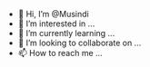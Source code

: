 - 👋 Hi, I’m @Musindi
- 👀 I’m interested in ...
- 🌱 I’m currently learning ...
- 💞️ I’m looking to collaborate on ...
- 📫 How to reach me ...

<!---
Musindi/Musindi is a ✨ special ✨ repository because its `README.md` (this file) appears on your GitHub profile.
You can click the Preview link to take a look at your changes.
--->
